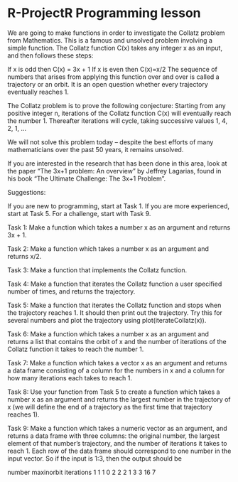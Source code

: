 # R-ProjectR Programming lesson

We are going to make functions in order to investigate the Collatz problem from Mathematics. This is a famous and unsolved problem involving a simple function. The Collatz function C(x) takes any integer x as an input, and then follows these steps:

If x is odd then C(x) = 3x + 1
If x is even then C(x)=x/2
The sequence of numbers that arises from applying this function over and over is called a trajectory or an orbit. It is an open question whether every trajectory eventually reaches 1.

The Collatz problem is to prove the following conjecture: Starting from any positive integer n, iterations of the Collatz function C(x) will eventually reach the number 1. Thereafter iterations will cycle, taking successive values 1, 4, 2, 1, …

We will not solve this problem today – despite the best efforts of many mathematicians over the past 50 years, it remains unsolved.

If you are interested in the research that has been done in this area, look at the paper “The 3x+1 problem: An overview” by Jeffrey Lagarias, found in his book “The Ultimate Challenge: The 3x+1 Problem”.

Suggestions:

If you are new to programming, start at Task 1. If you are more experienced, start at Task 5. For a challenge, start with Task 9.

Task 1: Make a function which takes a number x as an argument and returns 3x + 1.

Task 2: Make a function which takes a number x as an argument and returns x/2.

Task 3: Make a function that implements the Collatz function.

Task 4: Make a function that iterates the Collatz function a user specified number of times, and returns the trajectory.

Task 5: Make a function that iterates the Collatz function and stops when the trajectory reaches 1. It should then print out the trajectory. Try this for several numbers and plot the trajectory using plot(iterateCollatz(x)).

Task 6: Make a function which takes a number x as an argument and returns a list that contains the orbit of x and the number of iterations of the Collatz function it takes to reach the number 1.

Task 7: Make a function which takes a vector x as an argument and returns a data frame consisting of a column for the numbers in x and a column for how many iterations each takes to reach 1.

Task 8: Use your function from Task 5 to create a function which takes a number x as an argument and returns the largest number in the trajectory of x (we will define the end of a trajectory as the first time that trajectory reaches 1).

Task 9: Make a function which takes a numeric vector as an argument, and returns a data frame with three columns: the original number, the largest element of that number’s trajectory, and the number of iterations it takes to reach 1. Each row of the data frame should correspond to one number in the input vector. So if the input is 1:3, then the output should be

number maxinorbit iterations 1 1 1 0 2 2 2 1 3 3 16 7
